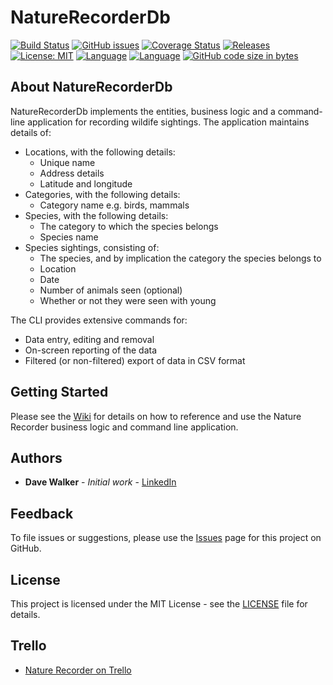 # NatureRecorderDb

[![Build Status](https://github.com/davewalker5/NatureRecorderDb/workflows/.NET%20Core%20CI%20Build/badge.svg)](https://github.com/davewalker5/NatureRecorderDb/actions)
[![GitHub issues](https://img.shields.io/github/issues/davewalker5/NatureRecorderDb)](https://github.com/davewalker5/NatureRecorderDb/issues)
[![Coverage Status](https://coveralls.io/repos/github/davewalker5/NatureRecorderDb/badge.svg?branch=master)](https://coveralls.io/github/davewalker5/NatureRecorderDb?branch=master)
[![Releases](https://img.shields.io/github/v/release/davewalker5/NatureRecorderDb.svg?include_prereleases)](https://github.com/davewalker5/NatureRecorderDb/releases)
[![License: MIT](https://img.shields.io/badge/License-MIT-blue.svg)](https://github.com/davewalker5/NatureRecorderDb/blob/master/LICENSE)
[![Language](https://img.shields.io/badge/language-c%23-blue.svg)](https://github.com/davewalker5/NatureRecorderDb/)
[![Language](https://img.shields.io/badge/database-SQLite-blue.svg)](https://github.com/davewalker5/NatureRecorderDb/)
[![GitHub code size in bytes](https://img.shields.io/github/languages/code-size/davewalker5/NatureRecorderDb)](https://github.com/davewalker5/NatureRecorderDb/)

## About NatureRecorderDb

NatureRecorderDb implements the entities, business logic and a command-line application for recording wildife sightings. The application maintains details of:

- Locations, with the following details:
  - Unique name
  - Address details
  - Latitude and longitude
- Categories, with the following details:
  - Category name e.g. birds, mammals
- Species, with the following details:
  - The category to which the species belongs
  - Species name
- Species sightings, consisting of:
  - The species, and by implication the category the species belongs to
  - Location
  - Date
  - Number of animals seen (optional)
  - Whether or not they were seen with young

The CLI provides extensive commands for:

- Data entry, editing and removal
- On-screen reporting of the data
- Filtered (or non-filtered) export of data in CSV format

## Getting Started

Please see the [Wiki](https://github.com/davewalker5/NatureRecorderDb/wiki) for details on how to reference and use the Nature Recorder business logic and command line application.

## Authors

- **Dave Walker** - *Initial work* - [LinkedIn](https://www.linkedin.com/in/davewalker5/)

## Feedback

To file issues or suggestions, please use the [Issues](https://github.com/davewalker5/NatureRecorderDb/issues) page for this project on GitHub.

## License

This project is licensed under the MIT License - see the [LICENSE](LICENSE) file for details.

## Trello

*  [Nature Recorder on Trello](https://trello.com/b/dwPS64rZ)
